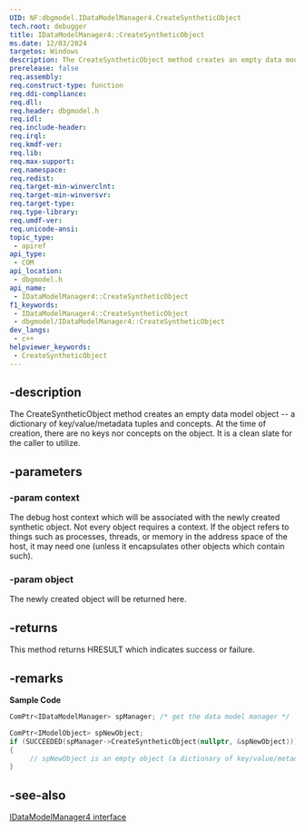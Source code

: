 ```yaml
---
UID: NF:dbgmodel.IDataModelManager4.CreateSyntheticObject
tech.root: debugger
title: IDataModelManager4::CreateSyntheticObject
ms.date: 12/03/2024
targetos: Windows
description: The CreateSyntheticObject method creates an empty data model object that is a dictionary of key/value/metadata tuples and concepts.
prerelease: false
req.assembly: 
req.construct-type: function
req.ddi-compliance: 
req.dll: 
req.header: dbgmodel.h
req.idl: 
req.include-header: 
req.irql: 
req.kmdf-ver: 
req.lib: 
req.max-support: 
req.namespace: 
req.redist: 
req.target-min-winverclnt: 
req.target-min-winversvr: 
req.target-type: 
req.type-library: 
req.umdf-ver: 
req.unicode-ansi: 
topic_type:
 - apiref
api_type:
 - COM
api_location:
 - dbgmodel.h
api_name:
 - IDataModelManager4::CreateSyntheticObject
f1_keywords:
 - IDataModelManager4::CreateSyntheticObject
 - dbgmodel/IDataModelManager4::CreateSyntheticObject
dev_langs:
 - c++
helpviewer_keywords:
 - CreateSyntheticObject
---
```


## -description

The CreateSyntheticObject method creates an empty data model object -- a dictionary of key/value/metadata tuples and concepts. At the time of creation, there are no keys nor concepts on the object. It is a clean slate for the caller to utilize.

## -parameters

### -param context

The debug host context which will be associated with the newly created synthetic object. Not every object requires a context. If the object refers to things such as processes, threads, or memory in the address space of the host, it may need one (unless it encapsulates other objects which contain such).

### -param object

The newly created object will be returned here.

## -returns

This method returns HRESULT which indicates success or failure.

## -remarks

**Sample Code**

```cpp
ComPtr<IDataModelManager> spManager; /* get the data model manager */

ComPtr<IModelObject> spNewObject;
if (SUCCEEDED(spManager->CreateSyntheticObject(nullptr, &spNewObject)))
{
     // spNewObject is an empty object (a dictionary of key/value/metadata tuples)
}
```

## -see-also

[IDataModelManager4 interface](nn-dbgmodel-idatamodelmanager4.md)